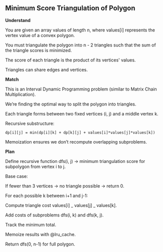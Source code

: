 ## Minimum Score Triangulation of Polygon

**Understand**

You are given an array values of length n, where values[i] represents the vertex value of a convex polygon.

You must triangulate the polygon into n - 2 triangles such that the sum of the triangle scores is minimized.

The score of each triangle is the product of its vertices' values.

Triangles can share edges and vertices.

**Match**

This is an Interval Dynamic Programming problem (similar to Matrix Chain Multiplication).

We’re finding the optimal way to split the polygon into triangles.

Each triangle forms between two fixed vertices (i, j) and a middle vertex k.

Recursive substructure:

```
dp[i][j] = min(dp[i][k] + dp[k][j] + values[i]*values[j]*values[k])
```

Memoization ensures we don’t recompute overlapping subproblems.

**Plan**

Define recursive function dfs(i, j) → minimum triangulation score for subpolygon from vertex i to j.

Base case:

If fewer than 3 vertices → no triangle possible → return 0.

For each possible k between i+1 and j-1:

Compute triangle cost values[i] _ values[j] _ values[k].

Add costs of subproblems dfs(i, k) and dfs(k, j).

Track the minimum total.

Memoize results with @lru_cache.

Return dfs(0, n-1) for full polygon.

